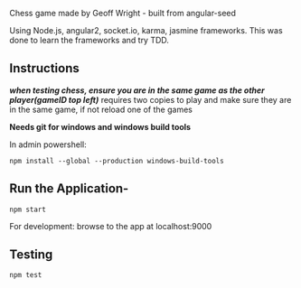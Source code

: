Chess game made by Geoff Wright - built from angular-seed

Using Node.js, angular2, socket.io, karma, jasmine frameworks. This was done to learn the frameworks and try TDD.


## Instructions

***when testing chess, ensure you are in the same game as the other player(gameID top left)***
requires two copies to play and make sure they are in the same game, if not reload one of the games

****Needs git for windows and windows build tools****

In admin powershell:

    npm install --global --production windows-build-tools

## Run the Application-
    npm start
    
For development:  browse to the app at localhost:9000

## Testing
    npm test
